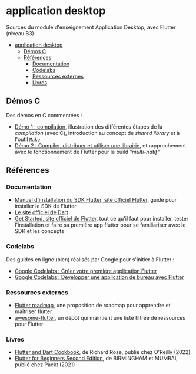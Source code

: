 # application desktop

Sources du module d'enseignement Application Desktop, avec Flutter (niveau B3)

- [application desktop](#application-desktop)
  - [Démos C](#démos-c)
  - [Références](#références)
    - [Documentation](#documentation)
    - [Codelabs](#codelabs)
    - [Ressources externes](#ressources-externes)
    - [Livres](#livres)


## Démos C

Des démos en C commentées :

- [Démo 1 : compilation](./demos-c/demo1-compilation/), illustration des différentes étapes de la *compilation* (avec C), introduction au concept de *shared library* et à l'outil `Make`
- [Démo 2 : Compiler, distribuer et utiliser une librairie](./demos-c/demo2b-linkage/), et rapprochement avec le fonctionnement de Flutter pour le build *"multi-natif"*

## Références

### Documentation

- [Manuel d'installation du SDK Flutter, site officiel Flutter](https://docs.flutter.dev/get-started/install), guide pour installer le SDK de Flutter
- [Le site officiel de Dart](https://dart.dev/)
- [Get Started, site officiel de Flutter](https://docs.flutter.dev/get-started/test-drive?tab=vscode), tout ce qu'il faut pour installer, tester l'installation et faire sa première app flutter pour se familiariser avec le SDK et les concepts


### Codelabs

Des guides en ligne (bien) réalisés par Google pour s'initier à Flutter :

- [Google Codelabs : Créer votre première application Flutter](https://codelabs.developers.google.com/codelabs/flutter-codelab-first?hl=fr#0)
- [Google Codelabs : Développer une application de bureau avec Flutter](https://codelabs.developers.google.com/codelabs/flutter-github-client?hl=fr#0)


### Ressources externes

- [Flutter roadmap](https://github.com/olexale/flutter_roadmap), une proposition de roadmap pour apprendre et maîtriser flutter
- [awesome-flutter](https://github.com/Solido/awesome-flutter), un dépôt qui maintient une liste filtrée de ressources pour Flutter


### Livres

- [Flutter and Dart Cookbook](https://learning.oreilly.com/library/view/flutter-and-dart/9781098119508/), de Richard Rose, publié chez O'Reilly (2022)
- [Flutter for Beginners Second Edition](https://www.packtpub.com/product/flutter-for-beginners-second-edition/9781800565999), de BIRMINGHAM et MUMBAI, publié chez Packt (2021)
